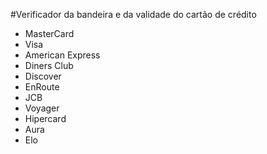 #Verificador da bandeira e da validade do cartão de crédito
- MasterCard
- Visa
- American Express
- Diners Club
- Discover
- EnRoute
- JCB
- Voyager
- Hipercard
- Aura
- Elo
